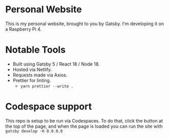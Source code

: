 # Personal Website

This is my personal website, brought to you by Gatsby. I'm developing it on a Raspberry Pi 4.

# Notable Tools

- Built using Gatsby 5 / React 18 / Node 18.
- Hosted via Netlify.
- Requests made via Axios.
- Prettier for linting.
  - `yarn prettier --write .`

# Codespace support

This repo is setup to be run via Codespaces. To do that, click the button at the top of the page, and when the page is loaded you can run the site with `gatsby develop -H 0.0.0.0`
